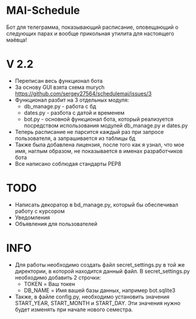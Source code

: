 # MAI-Schedule
Бот для телеграмма, показывающий расписание, оповещающий о следующих парах и вообще прикольная утилита для настоящего маёвца!

# V 2.2
- Переписан весь функционал бота
- За основу GUI взята схема murych https://github.com/sergey27564/schedulemai/issues/3
- Функционал разбит на 3 отдельных модуля:
    * db_manage.py - работа с бд
    * dates.py - разбота с датой и временем
    * bot.py - основной функционал бота, который реализуется посредством использования модулей db_manage.py и dates.py
- Теперь расписание не парсится каждый раз при запросе пользователя, а запрашивается из таблицы бд
- Также была добавлена лицензия, после того как я узнал, что мое имя, наглым образом, не показывается в именах разработчиков бота
- Все написано соблюдая стандарты PEP8

# TODO
- Написать декоратор в bd_manage.py, который бы обеспечивал работу с курсором
- Уведомления
- Объявления для пользователей

# INFO
- Для работы необходимо создать файл secret_settings.py в той же
директории, в которой находится данный файл. В secret_settings.py
необходимо добавить 2 строчки:
    * TOKEN = Ваш токен
    * DB_NAME = Имя вашей базы данных, например bot.sqlite3
- Также, в файле config.py, необходимо установить значения START_YEAR, START_MONTH и
START_DAY. Эти значения нужно будет изменять при начале нового семестра.